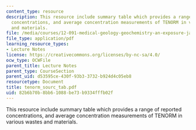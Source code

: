 ```yaml
---
content_type: resource
description: This resource include summary table which provides a range of reported
  concentrations, and average concentration measurements of TENORM in various wastes
  and materials.
file: /media/courses/12-091-medical-geology-geochemistry-an-exposure-january-iap-2006/82b6b70b8bb61088be73b9334fffb02f_tenorm_sourc_tab.pdf
file_type: application/pdf
learning_resource_types:
- Lecture Notes
license: https://creativecommons.org/licenses/by-nc-sa/4.0/
ocw_type: OCWFile
parent_title: Lecture Notes
parent_type: CourseSection
parent_uid: d53595ce-430f-93b3-3732-b924d4c05eb8
resourcetype: Document
title: tenorm_sourc_tab.pdf
uid: 82b6b70b-8bb6-1088-be73-b9334fffb02f
---
```

This resource include summary table which provides a range of reported concentrations, and average concentration measurements of TENORM in various wastes and materials.